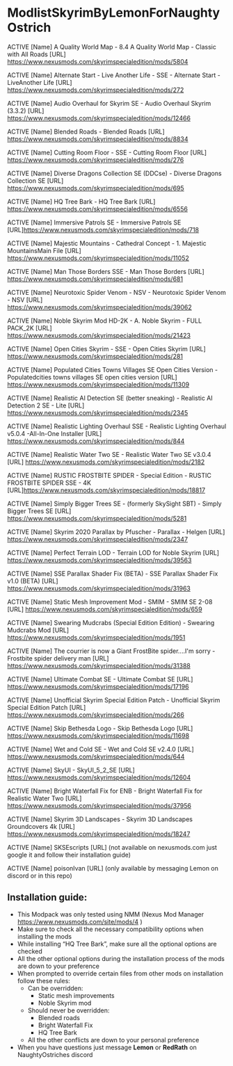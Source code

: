 # ModlistSkyrimByLemonForNaughtyOstrich
 
ACTIVE [Name] A Quality World Map - 8.4 A Quality World Map - Classic with All Roads 
[URL] https://www.nexusmods.com/skyrimspecialedition/mods/5804

ACTIVE [Name] Alternate Start - Live Another Life - SSE - Alternate Start - LiveAnother Life 
[URL] https://www.nexusmods.com/skyrimspecialedition/mods/272

ACTIVE [Name] Audio Overhaul for Skyrim SE - Audio Overhaul Skyrim (3.3.2) 
[URL] https://www.nexusmods.com/skyrimspecialedition/mods/12466

ACTIVE [Name] Blended Roads - Blended Roads 
[URL] https://www.nexusmods.com/skyrimspecialedition/mods/8834

ACTIVE [Name] Cutting Room Floor - SSE - Cutting Room Floor 
[URL] https://www.nexusmods.com/skyrimspecialedition/mods/276

ACTIVE [Name] Diverse Dragons Collection SE (DDCse) - Diverse Dragons Collection SE 
[URL] https://www.nexusmods.com/skyrimspecialedition/mods/695

ACTIVE [Name] HQ Tree Bark - HQ Tree Bark 
[URL] https://www.nexusmods.com/skyrimspecialedition/mods/6556

ACTIVE [Name] Immersive Patrols SE - Immersive Patrols SE 
[URL]https://www.nexusmods.com/skyrimspecialedition/mods/718

ACTIVE [Name] Majestic Mountains - Cathedral Concept - 1. Majestic MountainsMain File 
[URL] https://www.nexusmods.com/skyrimspecialedition/mods/11052

ACTIVE [Name] Man Those Borders SSE - Man Those Borders 
[URL] https://www.nexusmods.com/skyrimspecialedition/mods/681

ACTIVE [Name] Neurotoxic Spider Venom - NSV - Neurotoxic Spider Venom - NSV 
[URL] https://www.nexusmods.com/skyrimspecialedition/mods/39062

ACTIVE [Name] Noble Skyrim Mod HD-2K - A. Noble Skyrim - FULL PACK_2K 
[URL] https://www.nexusmods.com/skyrimspecialedition/mods/21423

ACTIVE [Name] Open Cities Skyrim - SSE - Open Cities Skyrim 
[URL] https://www.nexusmods.com/skyrimspecialedition/mods/281

ACTIVE [Name] Populated Cities Towns Villages SE Open Cities Version - Populatedcities towns villages SE open cities version 
[URL] https://www.nexusmods.com/skyrimspecialedition/mods/11309

ACTIVE [Name] Realistic AI Detection SE (better sneaking) - Realistic AI Detection 2 SE - Lite 
[URL] https://www.nexusmods.com/skyrimspecialedition/mods/2345

ACTIVE [Name] Realistic Lighting Overhaul SSE - Realistic Lighting Overhaul v5.0.4 -All-In-One Installer 
[URL] https://www.nexusmods.com/skyrimspecialedition/mods/844

ACTIVE [Name] Realistic Water Two SE - Realistic Water Two SE v3.0.4 
[URL] https://www.nexusmods.com/skyrimspecialedition/mods/2182

ACTIVE [Name] RUSTIC FROSTBITE SPIDER - Special Edition - RUSTIC FROSTBITE SPIDER SSE - 4K 
[URL]https://www.nexusmods.com/skyrimspecialedition/mods/18817

ACTIVE [Name] Simply Bigger Trees SE - (formerly SkySight SBT) - Simply Bigger Trees SE 
[URL] https://www.nexusmods.com/skyrimspecialedition/mods/5281

ACTIVE [Name] Skyrim 2020 Parallax by Pfuscher - Parallax - Helgen 
[URL] https://www.nexusmods.com/skyrimspecialedition/mods/2347

ACTIVE [Name] Perfect Terrain LOD - Terrain LOD for Noble Skyrim 
[URL] https://www.nexusmods.com/skyrimspecialedition/mods/39563

ACTIVE [Name] SSE Parallax Shader Fix (BETA) - SSE Parallax Shader Fix v1.0 (BETA) 
[URL] https://www.nexusmods.com/skyrimspecialedition/mods/31963

ACTIVE [Name] Static Mesh Improvement Mod - SMIM - SMIM SE 2-08 
[URL] https://www.nexusmods.com/skyrimspecialedition/mods/659

ACTIVE [Name] Swearing Mudcrabs (Special Edition Edition) - Swearing Mudcrabs Mod 
[URL] https://www.nexusmods.com/skyrimspecialedition/mods/1951

ACTIVE [Name] The courrier is now a Giant FrostBite spider....I'm sorry - Frostbite spider delivery man 
[URL] https://www.nexusmods.com/skyrimspecialedition/mods/31388

ACTIVE [Name] Ultimate Combat SE - Ultimate Combat SE 
[URL] https://www.nexusmods.com/skyrimspecialedition/mods/17196

ACTIVE [Name] Unofficial Skyrim Special Edition Patch - Unofficial Skyrim Special Edition Patch 
[URL] https://www.nexusmods.com/skyrimspecialedition/mods/266

ACTIVE [Name] Skip Bethesda Logo - Skip Bethesda Logo 
[URL] https://www.nexusmods.com/skyrimspecialedition/mods/11698

ACTIVE [Name] Wet and Cold SE - Wet and Cold SE v2.4.0 
[URL] https://www.nexusmods.com/skyrimspecialedition/mods/644

ACTIVE [Name] SkyUI - SkyUI_5_2_SE 
[URL] https://www.nexusmods.com/skyrimspecialedition/mods/12604

ACTIVE [Name] Bright Waterfall Fix for ENB - Bright Waterfall Fix for Realistic Water Two 
[URL] https://www.nexusmods.com/skyrimspecialedition/mods/37956

ACTIVE [Name] Skyrim 3D Landscapes - Skyrim 3D Landscapes Groundcovers 4k 
[URL] https://www.nexusmods.com/skyrimspecialedition/mods/18247

ACTIVE [Name] SKSEscripts 
[URL] (not available on nexusmods.com just google it and follow their installation guide)

ACTIVE [Name] poisonIvan 
[URL] (only available by messaging Lemon on discord or in this repo)


## Installation guide:
- This Modpack was only tested using NMM (Nexus Mod Manager https://www.nexusmods.com/site/mods/4 )
- Make sure to check all the necessary compatibility options when installing the mods
- While installing “HQ Tree Bark”, make sure all the optional options are checked
- All the other optional options during the installation process of the mods are down to your preference
- When prompted to override certain files from other mods on installation follow these rules:
  - Can be overridden:
    - Static mesh improvements
    - Noble Skyrim mod
  - Should never be overridden:
    - Blended roads
    - Bright Waterfall Fix
    - HQ Tree Bark
  - All the other conflicts are down to your personal preference
- When you have questions just message **Lemon** or **RedRath** on NaughtyOstriches discord
